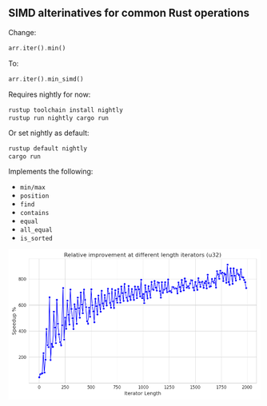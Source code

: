 ##  SIMD alterinatives for common Rust operations

Change:
```Rust
arr.iter().min()
```
To:
```Rust
arr.iter().min_simd()
```

Requires nightly for now:
```
rustup toolchain install nightly
rustup run nightly cargo run
```
Or set nightly as default: 
```
rustup default nightly
cargo run
```

Implements the following:

- ```min/max```
- ```position```
- ```find```
- ```contains```
- ```equal```
- ```all_equal```
- ```is_sorted```




![Performance gain of different size iterators (u32)](benchmark_u32.png)


